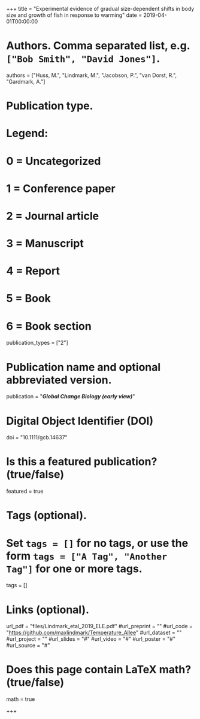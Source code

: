 +++
title = "Experimental evidence of gradual size-dependent shifts in body size and growth of fish in response to warming"
date = 2019-04-01T00:00:00

# Authors. Comma separated list, e.g. `["Bob Smith", "David Jones"]`.
authors = ["Huss, M.", "Lindmark, M.", "Jacobson, P.", "van Dorst, R.", "Gardmark, A."]

# Publication type.
# Legend:
# 0 = Uncategorized
# 1 = Conference paper
# 2 = Journal article
# 3 = Manuscript
# 4 = Report
# 5 = Book
# 6 = Book section
publication_types = ["2"]

# Publication name and optional abbreviated version.
publication = "***Global Change Biology (early view)***"

# Digital Object Identifier (DOI)
doi = "10.1111/gcb.14637"

# Is this a featured publication? (true/false)
featured = true

# Tags (optional).
#   Set `tags = []` for no tags, or use the form `tags = ["A Tag", "Another Tag"]` for one or more tags.
tags = []

# Links (optional).
url_pdf = "files/Lindmark_etal_2019_ELE.pdf"
#url_preprint = ""
#url_code = "https://github.com/maxlindmark/Temperature_Allee"
#url_dataset = ""
#url_project = ""
#url_slides = "#"
#url_video = "#"
#url_poster = "#"
#url_source = "#"

# Does this page contain LaTeX math? (true/false)
math = true

+++

